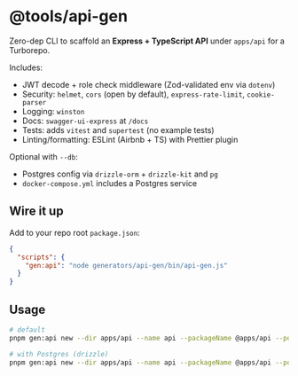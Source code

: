 # @tools/api-gen

Zero-dep CLI to scaffold an **Express + TypeScript API** under `apps/api` for a Turborepo.

Includes:
- JWT decode + role check middleware (Zod-validated env via `dotenv`)
- Security: `helmet`, `cors` (open by default), `express-rate-limit`, `cookie-parser`
- Logging: `winston`
- Docs: `swagger-ui-express` at `/docs`
- Tests: adds `vitest` and `supertest` (no example tests)
- Linting/formatting: ESLint (Airbnb + TS) with Prettier plugin

Optional with `--db`:
- Postgres config via `drizzle-orm` + `drizzle-kit` and `pg`
- `docker-compose.yml` includes a Postgres service

## Wire it up

Add to your repo root `package.json`:
```json
{
  "scripts": {
    "gen:api": "node generators/api-gen/bin/api-gen.js"
  }
}
```

## Usage

```bash
# default
pnpm gen:api new --dir apps/api --name api --packageName @apps/api --port 4000

# with Postgres (drizzle)
pnpm gen:api new --dir apps/api --name api --packageName @apps/api --port 4000 --db
```
